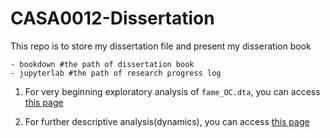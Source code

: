 # CASA0012-Dissertation

This repo is to store my dissertation file and present my disseration book

```
- bookdown #the path of dissertation book
- jupyterlab #the path of research progress log
```

1. For very beginning exploratory analysis of `fame_OC.dta`, you can access [this page](https://zeqiang.fun/CASA0012-Dissertation/jupyterlab/EDA.html)

1. For further descriptive analysis(dynamics), you can access [this page](https://zeqiang.fun/CASA0012-Dissertation/jupyterlab/Dynamics-Research.html)
